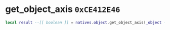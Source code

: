 # get_object_axis `0xCE412E46`

```lua
local result --[[ boolean ]] = natives.object.get_object_axis(_object --[[ number ]], _axis --[[ vector3 ]])
```